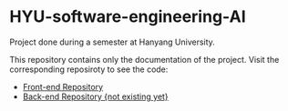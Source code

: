# HYU-software-engineering-AI
Project done during a semester at Hanyang University.

This repository contains only the documentation of the project.
Visit the corresponding reposiroty to see the code:
- [Front-end Repository](https://github.com/fschirinzi/HYU-SE-Frontend)
- [Back-end Repository {not existing yet}]()